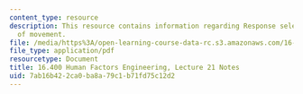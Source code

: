 ```yaml
---
content_type: resource
description: This resource contains information regarding Response selection and control
  of movement.
file: /media/https%3A/open-learning-course-data-rc.s3.amazonaws.com/16-400-human-factors-engineering-fall-2011/7ab16b422ca0ba8a79c1b71fd75c12d2_MIT16_400F11_lec21.pdf
file_type: application/pdf
resourcetype: Document
title: 16.400 Human Factors Engineering, Lecture 21 Notes
uid: 7ab16b42-2ca0-ba8a-79c1-b71fd75c12d2
---
```

